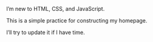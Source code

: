 I’m new to HTML, CSS, and JavaScript.

This is a simple practice for constructing my homepage. 

I’ll try to update it if I have time. 

